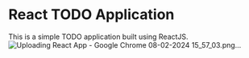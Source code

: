 # React TODO Application

This is a simple TODO application built using ReactJS.
![Uploading React App - Google Chrome 08-02-2024 15_57_03.png…]()
